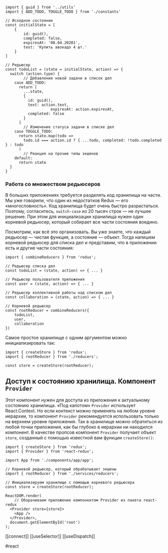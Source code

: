 ```
import { guid } from '../utils'
import { ADD_TODO, TOGGLE_TODO } from './constants'
 
// Исходное состояние
const initialState = [
    {
        id: guid(),
        completed: false,
        expiresAt: '08.04.20201',
        text: 'Купить авокадо 4 шт.'
    }
]

// Редьюсер
const todoList = (state = initialState, action) => {
  switch (action.type) {
        // Добавление новой задачи в список дел
    case ADD_TODO:
      return [
        ...state,
        {
          id: guid(),
          text: action.text,
                    expiresAt: action.expiresAt,
          completed: false
        }
      ]
        // Изменение статуса задачи в списке дел
    case TOGGLE_TODO:
      return state.map(todo =>
        todo.id === action.id ? { ...todo, completed: !todo.completed } : todo
      )
        // Реакция на прочие типы экшенов
    default:
      return state
  }
} 
```

### Работа со множеством редьюсеров

В больших приложениях требуется разделять код хранилища на части. Мы уже говорили, что один из недостатков Redux — его «многословность». Код хранилища будет очень быстро разрастаться. Поэтому, согласитесь, `switch-case` из 20 тысяч строк — не лучшее решение. При этом для инициализации хранилища нужен один корневой редьюсер, который собирает все части состояния воедино.

Посмотрим, как всё это организовать. Вы уже знаете, что каждый редьюсер — чистая функция, а состояние — объект. Тогда напишем корневой редьюсер для списка дел и представим, что в приложении есть и другие части состояния:

```
import { combineReducers } from 'redux';

// Редьюсер списка дел
const todoList = (state, action) => { ... }

// Редьюсер пользователя приложения
const user = (state, action) => { ... }

// Редьюсер коллективной работы над списком дел
const collaboration = (state, action) => { ... }

// Корневой редьюсер
const rootReducer = combineReducers({
    todoList,
    user,
    collaboration
}) 
```

Самое простое хранилище с одним аргументом можно инициализировать так:

```
import { createStore } from 'redux';
import { rootReducer } from './reducers'; 

const store = createStore(rootReducer); 
```

## Доступ к состоянию хранилища. Компонент `Provider`

Этот компонент нужен для доступа из приложения к актуальному состоянию хранилища. «Под капотом» `Provider` использует React.Context. Но если контекст можно применять на любом уровне иерархии, то компонент `Provider` рекомендуется использовать только на верхнем уровне приложения. Так в хранилище можно обратиться из любой точки приложения, как бы глубоко в иерархии ни находился компонент. В качестве пропсов компонент `Provider` получает объект `store`, созданный с помощью известной вам функции `createStore()`:

```
import { createStore } from 'redux';
import { Provider } from 'react-redux';

import App from './components/app/app';

// Корневой редьюсер, который обрабатывает экшены
import { rootReducer } from './services/reducers';

// Инициализируем хранилище с помощью корневого редьюсера
const store = createStore(rootReducer);

ReactDOM.render(
    // Оборачиваем приложение компонентом Provider из пакета react-redux
  <Provider store={store}>
    <App />
  </Provider>,
  document.getElementById('root')
); 
```

[[connect]]
[[useSelector]]
[[useDispatch]]

#react